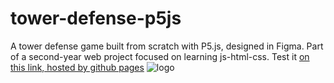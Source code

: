 # tower-defense-p5js
A tower defense game built from scratch with P5.js, designed in Figma. Part of a second-year web project focused on learning js-html-css.
Test it [on this link, hosted by github pages](https://florianmiceli.github.io/tower-defense-p5js/)
![logo](https://github.com/FlorianMiceli/tower-defense-p5js/assets/103659071/664304a1-ff40-44ce-9199-e8827bdf52e8)
